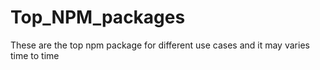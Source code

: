 # Top_NPM_packages
These are the top npm package for different use cases and it may varies time to time

